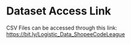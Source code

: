 
# Dataset Access Link

CSV Files can be accessed through this link: https://bit.ly/Logistic_Data_ShopeeCodeLeague
